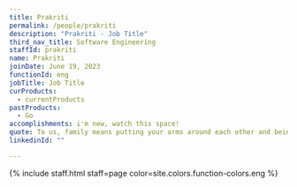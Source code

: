 ```yaml
---
title: Prakriti
permalink: /people/prakriti
description: "Prakriti - Job Title"
third_nav_title: Software Engineering
staffId: prakriti
name: Prakriti
joinDate: June 19, 2023
functionId: eng
jobTitle: Job Title
curProducts:
  - currentProducts
pastProducts:
  - Go
accomplishments: i'm new, watch this space!
quote: To us, family means putting your arms around each other and being there.
linkedinId: ""

---
```


{% include staff.html staff=page color=site.colors.function-colors.eng %}
